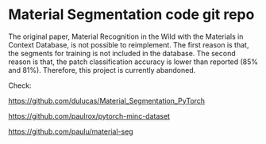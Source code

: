 # Material Segmentation code git repo

The original paper, Material Recognition in the Wild with the Materials in Context Database, is not possible to reimplement. The first reason is that, the segments for training is not included in the database. The second reason is that, the patch classification accuracy is lower than reported (85% and 81%). Therefore, this project is currently abandoned.

Check:

https://github.com/dulucas/Material_Segmentation_PyTorch

https://github.com/paulrox/pytorch-minc-dataset

https://github.com/paulu/material-seg